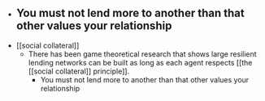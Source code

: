 - ## You must not lend more to another than that other values your relationship
- [[social collateral]] 
    - There has been game theoretical research that shows large resilient lending networks can be built as long as each agent respects [[the [[social collateral]] principle]].
        - You must not lend more to another than that other values your relationship
